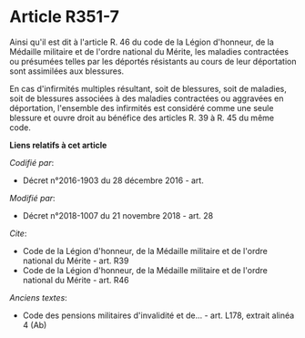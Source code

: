 # Article R351-7

Ainsi qu'il est dit à l'article R. 46 du code de la Légion d'honneur, de la Médaille militaire et de l'ordre national du
Mérite, les maladies contractées ou présumées telles par les déportés résistants au cours de leur déportation sont assimilées
aux blessures. 

En cas d'infirmités multiples résultant, soit de blessures, soit de maladies, soit de blessures associées à des maladies
contractées ou aggravées en déportation, l'ensemble des infirmités est considéré comme une seule blessure et ouvre droit au
bénéfice des articles R. 39 à R. 45 du même code.

**Liens relatifs à cet article**

_Codifié par_:

  - Décret n°2016-1903 du 28 décembre 2016 - art.

_Modifié par_:

  - Décret n°2018-1007 du 21 novembre 2018 - art. 28

_Cite_:

  - Code de la Légion d'honneur, de la Médaille militaire et de l'ordre national du Mérite - art. R39
  - Code de la Légion d'honneur, de la Médaille militaire et de l'ordre national du Mérite - art. R46

_Anciens textes_:

  - Code des pensions militaires d'invalidité et de... - art. L178, extrait alinéa 4 (Ab)
